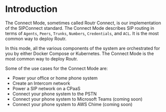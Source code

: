 # Introduction

The Connect Mode, sometimes called Routr Connect, is our implementation of the SIPConnect standard. The Connect Mode describes SIP routing in terms of `Agents`, `Peers`, `Trunks`, `Numbers`, `Credentials`, and `ACL`. It is the most common way to deploy Routr.

In this mode, all the various components of the system are orchestrated for you by either Docker Compose or Kubernetes. The Connect Mode is the most common way to deploy Routr.

Some of the use cases for the Connect Mode are:

- Power your office or home phone system
- Create an Intercom network
- Power a SIP network on a CPaaS
- Connect your phone system to the PSTN
- Connect your phone system to Microsoft Teams (coming soon)
- Connect your phone system to AWS Chime (coming soon)
